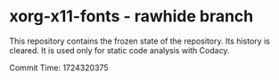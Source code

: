 # xorg-x11-fonts - rawhide branch

This repository contains the frozen state of the repository.
Its history is cleared. It is used only for static code
analysis with Codacy.

Commit Time: 1724320375